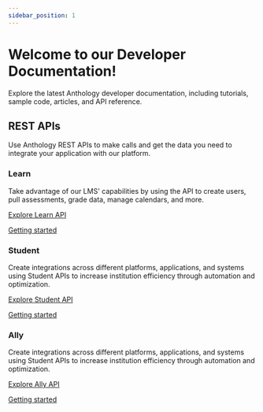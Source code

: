 ```yaml
---
sidebar_position: 1
---
```


# Welcome to our Developer Documentation!

Explore the latest Anthology developer documentation, including tutorials, sample code, articles, and API reference.

## REST APIs
Use Anthology REST APIs to make calls and get the data you need to integrate your application with our platform.  



### Learn
Take advantage of our LMS' capabilities by using the API to create users, pull assessments, grade data, manage calendars, and more. 

[Explore Learn API](https://developer.anthology.com/portal/displayApi/Learn)

[Getting started](/docs/REST%20APIs/Learn/learn-intro)

### Student
Create integrations across different platforms, applications, and systems using Student APIs to increase institution efficiency through automation and optimization.

[Explore Student API](https://developer.anthology.com/portal/displayApi/Student)

[Getting started](/docs/REST%20APIs/Student/Getting%20Started/rest_apis-student-getting-started-first-steps)

### Ally
Create integrations across different platforms, applications, and systems using Student APIs to increase institution efficiency through automation and optimization.

[Explore Ally API](https://developer.anthology.com/portal/displayApi/Ally)

[Getting started](/docs/REST%20APIs/Student/Getting%20Started/rest_apis-student-getting-started-first-steps)
